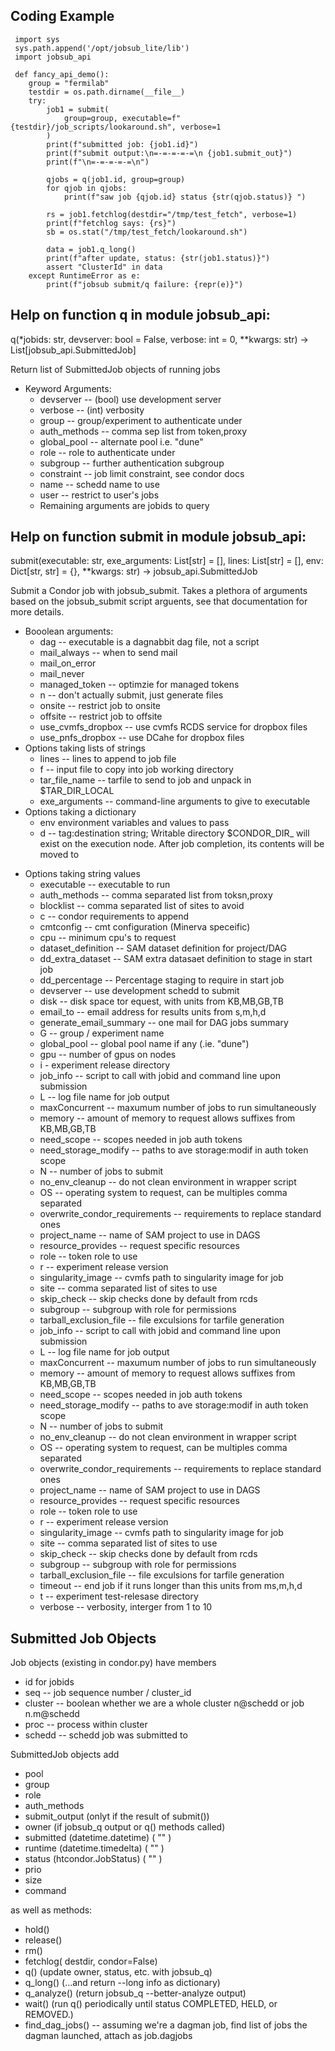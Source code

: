 
## Coding Example

```
 import sys
 sys.path.append('/opt/jobsub_lite/lib')
 import jobsub_api

 def fancy_api_demo():
    group = "fermilab"
    testdir = os.path.dirname(__file__)
    try:
        job1 = submit(
            group=group, executable=f"{testdir}/job_scripts/lookaround.sh", verbose=1
        )
        print(f"submitted job: {job1.id}")
        print(f"submit output:\n=-=-=-=-=\n {job1.submit_out}")
        print(f"\n=-=-=-=-=\n")

        qjobs = q(job1.id, group=group)
        for qjob in qjobs:
            print(f"saw job {qjob.id} status {str(qjob.status)} ")

        rs = job1.fetchlog(destdir="/tmp/test_fetch", verbose=1)
        print(f"fetchlog says: {rs}")
        sb = os.stat("/tmp/test_fetch/lookaround.sh")

        data = job1.q_long()
        print(f"after update, status: {str(job1.status)}")
        assert "ClusterId" in data
    except RuntimeError as e:
        print(f"jobsub submit/q failure: {repr(e)}")
```

## Help on function q in module jobsub_api:

 q(*jobids: str, devserver: bool = False, verbose: int = 0, **kwargs: str) -> List[jobsub_api.SubmittedJob]

Return list of SubmittedJob objects of running jobs

* Keyword Arguments:
    * devserver -- (bool) use development server
    * verbose -- (int) verbosity
    * group -- group/experiment to authenticate under
    * auth_methods -- comma sep list from token,proxy
    * global_pool -- alternate pool i.e. "dune"
    * role -- role to authenticate under
    * subgroup -- further authentication subgroup
    * constraint -- job limit constraint, see condor docs
    * name -- schedd name to use
    * user -- restrict to user's jobs
    * Remaining arguments are jobids to query

## Help on function submit in module jobsub_api:

  submit(executable: str, exe_arguments: List[str] = [], lines: List[str] = [], env: Dict[str, str] = {}, **kwargs: str) -> jobsub_api.SubmittedJob

Submit a Condor job with jobsub_submit.  Takes a plethora of arguments
based on the jobsub_submit script arguents, see that documentation for more details.

* Booolean arguments:
    * dag -- executable is a dagnabbit dag file, not a script
    * mail_always  -- when to send mail
    * mail_on_error
    * mail_never
    * managed_token -- optimzie for managed tokens
    * n -- don't actually submit, just generate files
    * onsite -- restrict job to onsite
    * offsite -- restrict job to offsite
    * use_cvmfs_dropbox -- use cvmfs RCDS service for dropbox files
    * use_pnfs_dropbox -- use DCahe for dropbox files
* Options taking lists of strings
    * lines -- lines to append to job file
    * f -- input file to copy into job working directory
    * tar_file_name -- tarfile to send to job and unpack in $TAR_DIR_LOCAL
    * exe_arguments -- command-line arguments to give to  executable
* Options taking a dictionary
    * env environment variables and values to pass
    * d -- tag:destination string;  Writable directory $CONDOR_DIR_<tag> will exist on the execution node. After job completion, its contents will be moved to <dir>
* Options taking string values
    * executable -- executable to run
    * auth_methods -- comma separated list from toksn,proxy
    * blocklist -- comma separated list of sites to avoid
    * c -- condor requirements to append
    * cmtconfig -- cmt configuration (Minerva speceific)
    * cpu -- minimum cpu's to request
    * dataset_definition -- SAM dataset definition for project/DAG
    * dd_extra_dataset -- SAM extra datasaet definition to stage in start job
    * dd_percentage -- Percentage staging to require in start job
    * devserver -- use development schedd to submit
    * disk -- disk space tor equest, with units from  KB,MB,GB,TB
    * email_to -- email address for results units from s,m,h,d
    * generate_email_summary -- one mail for DAG jobs summary
    * G -- group / experiment name
    * global_pool -- global pool name if any (.ie. "dune")
    * gpu -- number of gpus  on nodes
    * i - experiment release directory
    * job_info -- script to call with jobid and command line upon submission
    * L -- log file name for job output
    * maxConcurrent -- maxumum number of jobs to run simultaneously
    * memory -- amount of memory to request allows suffixes from KB,MB,GB,TB
    * need_scope -- scopes needed in job auth tokens
    * need_storage_modify -- paths to ave storage:modif in auth token scope
    * N -- number of jobs to submit
    * no_env_cleanup -- do not clean environment in wrapper script
    * OS -- operating system to request, can be multiples comma separated
    * overwrite_condor_requirements -- requirements to replace standard ones
    * project_name -- name of SAM project to use in DAGS
    * resource_provides -- request specific resources
    * role -- token role to use
    * r -- experiment release version
    * singularity_image -- cvmfs path to singularity image for job
    * site -- comma separated list of sites to use
    * skip_check -- skip checks done by default from rcds
    * subgroup -- subgroup with role for permissions
    * tarball_exclusion_file -- file exculsions for tarfile generation
    * job_info -- script to call with jobid and command line upon submission
    * L -- log file name for job output
    * maxConcurrent -- maxumum number of jobs to run simultaneously
    * memory -- amount of memory to request allows suffixes from KB,MB,GB,TB
    * need_scope -- scopes needed in job auth tokens
    * need_storage_modify -- paths to ave storage:modif in auth token scope
    * N -- number of jobs to submit
    * no_env_cleanup -- do not clean environment in wrapper script
    * OS -- operating system to request, can be multiples comma separated
    * overwrite_condor_requirements -- requirements to replace standard ones
    * project_name -- name of SAM project to use in DAGS
    * resource_provides -- request specific resources
    * role -- token role to use
    * r -- experiment release version
    * singularity_image -- cvmfs path to singularity image for job
    * site -- comma separated list of sites to use
    * skip_check -- skip checks done by default from rcds
    * subgroup -- subgroup with role for permissions
    * tarball_exclusion_file -- file exculsions for tarfile generation
    * timeout -- end job if it runs longer than this units from ms,m,h,d
    * t -- experiment test-relesase directory
    * verbose -- verbosity, interger from 1 to 10

## Submitted Job Objects

Job objects  (existing in condor.py) have members
* id for jobids
* seq -- job sequence number / cluster_id
* cluster -- boolean whether we are a whole cluster n@schedd or job n.m@schedd
* proc -- process within cluster
* schedd -- schedd job was submitted to

SubmittedJob objects add
* pool
* group
* role
* auth_methods
* submit_output (onlyt if the result of submit())
* owner  (if jobsub_q output or q() methods called)
* submitted (datetime.datetime) ( "" )
* runtime (datetime.timedelta) ( "" )
* status (htcondor.JobStatus) (  "" )
* prio
* size
* command

as well as methods:
* hold()
* release()
* rm()
* fetchlog( destdir, condor=False)
* q()  (update owner, status, etc. with jobsub_q)
* q_long() (...and return --long info as dictionary)
* q_analyze() (return jobsub_q --better-analyze output)
* wait() (run q() periodically until status COMPLETED, HELD, or REMOVED.)
* find_dag_jobs() -- assuming we're a dagman job, find list of jobs the dagman launched, attach as job.dagjobs
